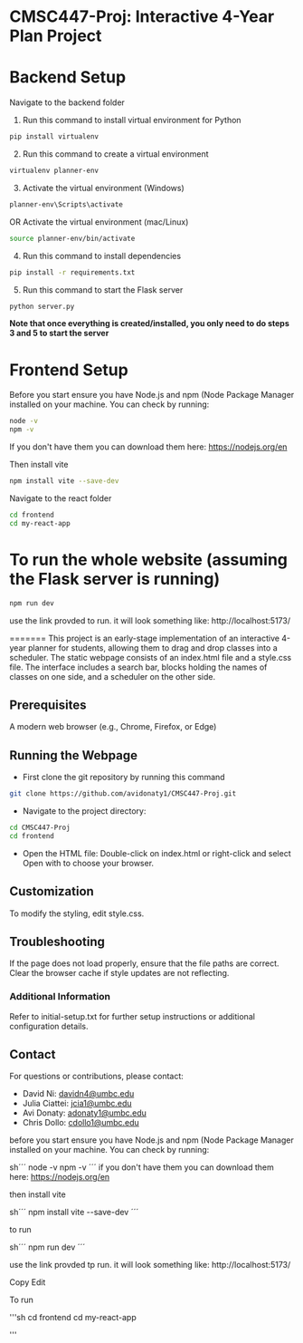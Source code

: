 # CMSC447-Proj: Interactive 4-Year Plan Project


# Backend Setup

Navigate to the backend folder

1. Run this command to install virtual environment for Python
```bash
pip install virtualenv
```

2. Run this command to create a virtual environment
```bash
virtualenv planner-env
```

3. Activate the virtual environment (Windows)
```bash
planner-env\Scripts\activate
```

OR Activate the virtual environment (mac/Linux)
```bash
source planner-env/bin/activate
```

4. Run this command to install dependencies
```bash
pip install -r requirements.txt
```

5. Run this command to start the Flask server
```bash
python server.py
```

**Note that once everything is created/installed, you only need to do steps 3 and 5 to start the server**

# Frontend Setup

Before you start ensure you have Node.js and npm (Node Package Manager installed on your machine. You can check by running:

```bash
node -v
npm -v
```

If you don't have them you can download them here: https://nodejs.org/en

Then install vite

```bash
npm install vite --save-dev
```


Navigate to the react folder

```bash
cd frontend
cd my-react-app
```


# To run the whole website (assuming the Flask server is running)

```bash
npm run dev
```


use the link provded to run. it will look something like:
http://localhost:5173/ 



=======
This project is an early-stage implementation of an interactive 4-year planner for students, allowing them to drag and drop classes into a scheduler. The static webpage consists of an index.html file and a style.css file. The interface includes a search bar, blocks holding the names of classes on one side, and a scheduler on the other side.

## Prerequisites

A modern web browser (e.g., Chrome, Firefox, or Edge)

## Running the Webpage

- First clone the git repository by running this command
```sh
git clone https://github.com/avidonaty1/CMSC447-Proj.git
```

- Navigate to the project directory:

```sh
cd CMSC447-Proj
cd frontend
```

- Open the HTML file: Double-click on index.html or right-click and select Open with to choose your browser.


## Customization

To modify the styling, edit style.css.

## Troubleshooting

If the page does not load properly, ensure that the file paths are correct.
Clear the browser cache if style updates are not reflecting.

### Additional Information

Refer to initial-setup.txt for further setup instructions or additional configuration details.


## Contact

For questions or contributions, please contact: 
- David Ni: davidn4@umbc.edu
- Julia Ciattei: jcia1@umbc.edu
- Avi Donaty: adonaty1@umbc.edu
- Chris Dollo: cdollo1@umbc.edu


before you start ensure you have Node.js and npm (Node Package Manager installed on your machine. You can check by running:

sh´´´
node -v
npm -v
´´´
if you don't have them you can download them here: https://nodejs.org/en

then install vite

sh´´´
npm install vite --save-dev
´´´


to run

sh´´´
npm run dev
´´´


use the link provded tp run. it will look something like:
http://localhost:5173/ 







Copy
Edit

To run 

'''sh
cd frontend
cd my-react-app

'''